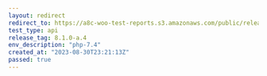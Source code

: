 ```yaml
---
layout: redirect
redirect_to: https://a8c-woo-test-reports.s3.amazonaws.com/public/release/8.1.0-a.4/php-7.4/api/index.html
test_type: api
release_tag: 8.1.0-a.4
env_description: "php-7.4"
created_at: "2023-08-30T23:21:13Z"
passed: true
---
```

